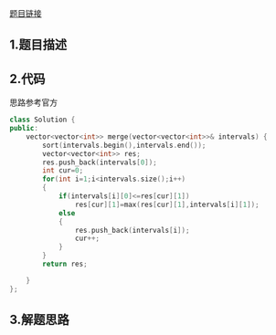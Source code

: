 

[题目链接](https://leetcode-cn.com/problems/merge-intervals/)

## 1.题目描述



## 2.代码

思路参考官方

```cpp
class Solution {
public:
    vector<vector<int>> merge(vector<vector<int>>& intervals) {
        sort(intervals.begin(),intervals.end());
        vector<vector<int>> res;
        res.push_back(intervals[0]);
        int cur=0;
        for(int i=1;i<intervals.size();i++)
        {
            if(intervals[i][0]<=res[cur][1])
                res[cur][1]=max(res[cur][1],intervals[i][1]);
            else
            {
                res.push_back(intervals[i]);
                cur++;
            }
        }
        return res;

    }
};
```



## 3.解题思路

